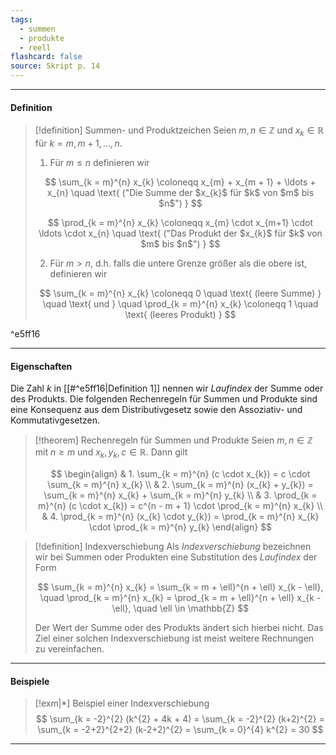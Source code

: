 ```yaml
---
tags:
  - summen
  - produkte
  - reell
flashcard: false
source: Skript p. 14
---
```


***
#### Definition

> [!definition] Summen- und Produktzeichen
> Seien $m,n \in \mathbb{Z}$ und $x_{k} \in \mathbb{R}$ für $k = m, m + 1, \ldots, n$.
> 
> 1. Für $m \leq n$ definieren wir
>
> $$
> \sum_{k = m}^{n} x_{k} \coloneqq x_{m} + x_{m + 1} + \ldots + x_{n} \quad \text{ ("Die Summe der $x_{k}$ für $k$ von $m$ bis $n$") }
> $$
>
> $$
> \prod_{k = m}^{n} x_{k} \coloneqq x_{m} \cdot x_{m+1} \cdot \ldots \cdot x_{n} \quad \text{ ("Das Produkt der $x_{k}$ für $k$ von $m$ bis $n$") }
> $$
>
> 2. Für $m > n$, d.h. falls die untere Grenze größer als die obere ist, definieren wir
>
> $$
> \sum_{k = m}^{n} x_{k} \coloneqq 0 \quad \text{ (leere Summe) } \quad \text{ und } \quad \prod_{k = m}^{n} x_{k} \coloneqq 1 \quad \text{ (leeres Produkt) }
> $$

^e5ff16

***
#### Eigenschaften

Die Zahl $k$ in [[#^e5ff16|Definition 1]] nennen wir *Laufindex* der Summe oder des Produkts.
Die folgenden Rechenregeln für Summen und Produkte sind eine Konsequenz aus dem Distributivgesetz sowie den Assoziativ- und Kommutativgesetzen.

> [!theorem] Rechenregeln für Summen und Produkte
> Seien $m,n \in \mathbb{Z}$ mit $n \geq m$ und $x_{k}, y_{k}, c \in \mathbb{R}$. Dann gilt
>
> $$
> \begin{align}
 & 1. \sum_{k = m}^{n} (c \cdot x_{k}) = c \cdot \sum_{k = m}^{n} x_{k} \\
 & 2. \sum_{k = m}^{n} (x_{k} + y_{k}) = \sum_{k = m}^{n} x_{k} + \sum_{k = m}^{n} y_{k} \\
 & 3. \prod_{k = m}^{n} (c \cdot x_{k}) = c^{n - m + 1} \cdot \prod_{k = m}^{n} x_{k} \\
 & 4. \prod_{k = m}^{n} (x_{k} \cdot y_{k}) = \prod_{k = m}^{n} x_{k} \cdot \prod_{k = m}^{n} y_{k}
\end{align}
> $$

> [!definition] Indexverschiebung
> Als *Indexverschiebung* bezeichnen wir bei Summen oder Produkten eine Substitution des *Laufindex* der Form
>
> $$
> \sum_{k = m}^{n} x_{k} = \sum_{k = m + \ell}^{n + \ell} x_{k - \ell}, \quad \prod_{k = m}^{n} x_{k} = \prod_{k = m + \ell}^{n + \ell} x_{k - \ell}, \quad \ell \in \mathbb{Z} 
> $$
>
> Der Wert der Summe oder des Produkts ändert sich hierbei nicht. Das Ziel einer solchen Indexverschiebung ist meist weitere Rechnungen zu vereinfachen.

***
#### Beispiele

> [!exm|*] Beispiel einer Indexverschiebung 
> $$
> \sum_{k = -2}^{2} (k^{2} + 4k + 4) = \sum_{k = -2}^{2} (k+2)^{2} = \sum_{k = -2+2}^{2+2} (k-2+2)^{2} = \sum_{k = 0}^{4} k^{2} = 30
> $$

***

